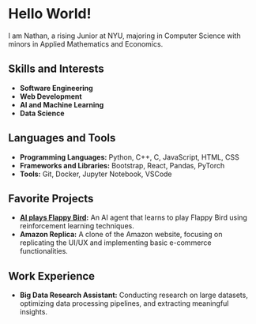 
<!--
**nathanbehailuz/nathanbehailuz** is a ✨ _special_ ✨ repository because its `README.md` (this file) appears on your GitHub profile.

Here are some ideas to get you started:

- 🔭 I’m currently working on ...
- 🌱 I’m currently learning ...
- 👯 I’m looking to collaborate on ...
- 🤔 I’m looking for help with ...
- 💬 Ask me about ...
- 📫 How to reach me: ...
- 😄 Pronouns: ...
- ⚡ Fun fact: ...
-->
# Hello World! 

I am Nathan, a rising Junior at NYU, majoring in Computer Science with minors in Applied Mathematics and Economics.

## Skills and Interests
- **Software Engineering** 
- **Web Development**
- **AI and Machine Learning**
- **Data Science**

## Languages and Tools
- **Programming Languages:** Python, C++, C, JavaScript, HTML, CSS
- **Frameworks and Libraries:** Bootstrap, React, Pandas, PyTorch
- **Tools:** Git, Docker, Jupyter Notebook, VSCode

## Favorite Projects
- **[AI plays Flappy Bird](https://github.com/nathanbehailuz/AI-plays-Flappy-Bird/tree/main):** An AI agent that learns to play Flappy Bird using reinforcement learning techniques.
- **Amazon Replica:** A clone of the Amazon website, focusing on replicating the UI/UX and implementing basic e-commerce functionalities.

## Work Experience
- **Big Data Research Assistant:** Conducting research on large datasets, optimizing data processing pipelines, and extracting meaningful insights.


